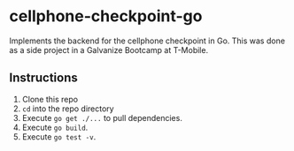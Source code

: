 # cellphone-checkpoint-go

Implements the backend for the cellphone checkpoint in Go.  This was done as a side project in a Galvanize Bootcamp at T-Mobile.

## Instructions
1.	Clone this repo
1.	`cd` into the repo directory
1.	Execute `go get ./...` to pull dependencies.
1.	Execute `go build`.
1.	Execute `go test -v`.

  

